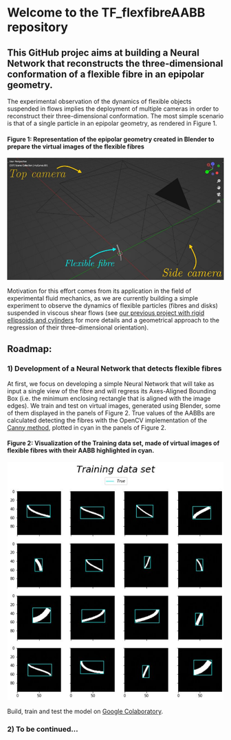 # Welcome to the  TF_flexfibreAABB repository

## This GitHub projec aims at building a Neural Network that reconstructs the three-dimensional conformation of a flexible fibre in an epipolar geometry. 

The experimental observation of the dynamics of flexible objects suspended in flows implies the deployment of multiple cameras in order to reconstruct their three-dimensional conformation. The most simple scenario is that of a single particle in an epipolar geometry, as rendered in Figure 1.

#### Figure 1: Representation of the epipolar geometry created in Blender to prepare the virtual images of the flexible fibres
![alt text](https://github.com/ddg93/TF_flexfibreAABB/blob/main/epipolar_flex.jpg?raw=true)

Motivation for this effort comes from its application in the field of experimental fluid mechanics, as we are currently building a simple experiment to observe the dynamics of flexible particles (fibres and disks) suspended in viscous shear flows (see [our previous project with rigid ellipsoids and cylinders](https://github.com/ddg93/JOposeAABB) for more details and a geometrical approach to the regression of their three-dimensional orientation).

## Roadmap:
### 1) Development of a Neural Network that detects flexible fibres 
At first, we focus on developing a simple Neural Network that will take as input a single view of the fibre and will regress its Axes-Aligned Bounding Box (i.e. the minimum enclosing rectangle that is aligned with the image edges). We train and test on virtual images, generated using Blender, some of them displayed in the panels of Figure 2. True values of the AABBs are calculated detecting the fibres with the OpenCV implementation of the [Canny method](https://docs.opencv.org/4.x/da/d22/tutorial_py_canny.html), plotted in cyan in the panels of Figure 2.

#### Figure 2: Visualization of the Training data set, made of virtual images of flexible fibres with their AABB highlighted in cyan.
![alt text](https://github.com/ddg93/TF_flexfibreAABB/blob/main/AABB_flex_true.jpg?raw=true)

Build, train and test the model on [Google Colaboratory](https://colab.research.google.com/github/ddg93/TF_flexfibreAABB/blob/main/Fibre_AABB_detection.ipynb).


### 2) To be continued...

